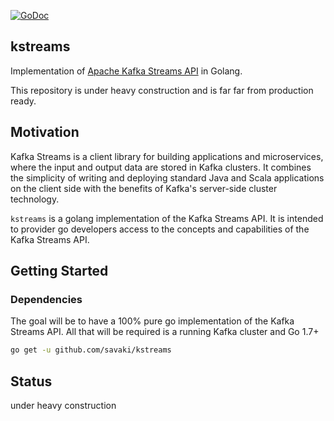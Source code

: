 [![GoDoc](https://godoc.org/github.com/savaki/kstreams?status.svg)](https://godoc.org/github.com/savaki/kstreams)

kstreams
------

Implementation of [Apache Kafka Streams API](https://kafka.apache.org/documentation/streams/) in Golang.

This repository is under heavy construction and is far far from production ready.

## Motivation

Kafka Streams is a client library for building applications and microservices, 
where the input and output data are stored in Kafka clusters. It combines the 
simplicity of writing and deploying standard Java and Scala applications on the 
client side with the benefits of Kafka's server-side cluster technology.

```kstreams``` is a golang implementation of the Kafka Streams API.  It is intended
to provider go developers access to the concepts and capabilities of the Kafka Streams 
API. 

## Getting Started

### Dependencies

The goal will be to have a 100% pure go implementation of the Kafka Streams API.  All
that will be required is a running Kafka cluster and Go 1.7+

```bash
go get -u github.com/savaki/kstreams
``` 

## Status

under heavy construction
